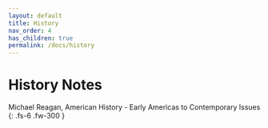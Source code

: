 ```yaml
---
layout: default
title: History
nav_order: 4
has_children: true
permalink: /docs/history
---
```


# History Notes

Michael Reagan, American History - Early Americas to Contemporary Issues
{: .fs-6 .fw-300 }
